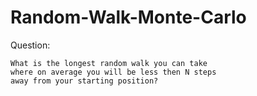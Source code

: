 # Random-Walk-Monte-Carlo

Question:
    
    What is the longest random walk you can take
    where on average you will be less then N steps
    away from your starting position?
